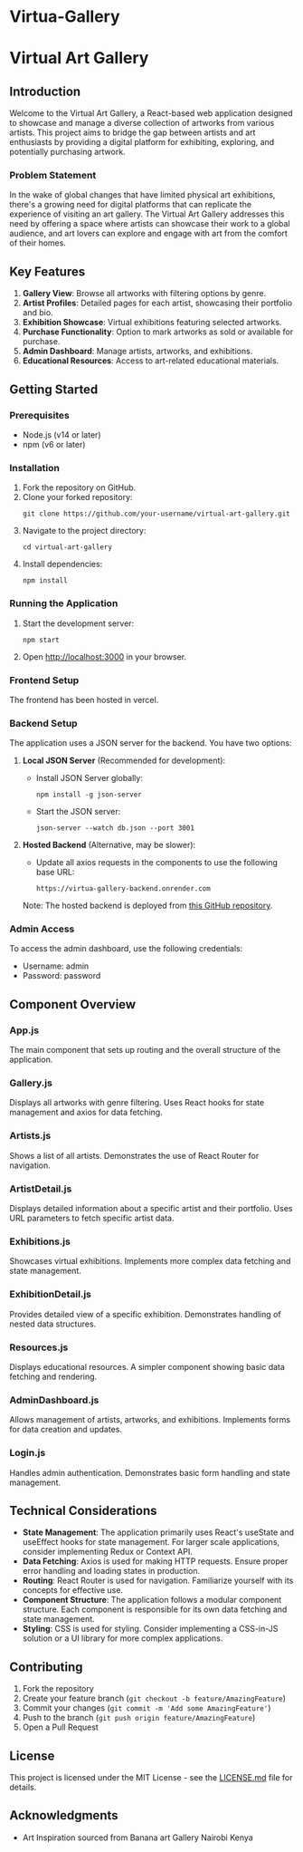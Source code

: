 # Virtua-Gallery
# Virtual Art Gallery

## Introduction

Welcome to the Virtual Art Gallery, a React-based web application designed to showcase and manage a diverse collection of artworks from various artists. This project aims to bridge the gap between artists and art enthusiasts by providing a digital platform for exhibiting, exploring, and potentially purchasing artwork.

### Problem Statement

In the wake of global changes that have limited physical art exhibitions, there's a growing need for digital platforms that can replicate the experience of visiting an art gallery. The Virtual Art Gallery addresses this need by offering a space where artists can showcase their work to a global audience, and art lovers can explore and engage with art from the comfort of their homes.

## Key Features

1. **Gallery View**: Browse all artworks with filtering options by genre.
2. **Artist Profiles**: Detailed pages for each artist, showcasing their portfolio and bio.
3. **Exhibition Showcase**: Virtual exhibitions featuring selected artworks.
4. **Purchase Functionality**: Option to mark artworks as sold or available for purchase.
5. **Admin Dashboard**: Manage artists, artworks, and exhibitions.
6. **Educational Resources**: Access to art-related educational materials.

## Getting Started

### Prerequisites

- Node.js (v14 or later)
- npm (v6 or later)

### Installation

1. Fork the repository on GitHub.
2. Clone your forked repository:
   ```
   git clone https://github.com/your-username/virtual-art-gallery.git
   ```
3. Navigate to the project directory:
   ```
   cd virtual-art-gallery
   ```
4. Install dependencies:
   ```
   npm install
   ```

### Running the Application

1. Start the development server:
   ```
   npm start
   ```
2. Open [http://localhost:3000](http://localhost:3000) in your browser.

### Frontend Setup
The frontend has been hosted in vercel.



### Backend Setup

The application uses a JSON server for the backend. You have two options:

1. **Local JSON Server** (Recommended for development):
   - Install JSON Server globally:
     ```
     npm install -g json-server
     ```
   - Start the JSON server:
     ```
     json-server --watch db.json --port 3001
     ```

2. **Hosted Backend** (Alternative, may be slower):
   - Update all axios requests in the components to use the following base URL:
     ```
     https://virtua-gallery-backend.onrender.com
     ```
   Note: The hosted backend is deployed from [this GitHub repository](https://github.com/Tracykemboi/Virtua-Gallery-Backend).

### Admin Access

To access the admin dashboard, use the following credentials:
- Username: admin
- Password: password

## Component Overview

### App.js
The main component that sets up routing and the overall structure of the application.

### Gallery.js
Displays all artworks with genre filtering. Uses React hooks for state management and axios for data fetching.

### Artists.js
Shows a list of all artists. Demonstrates the use of React Router for navigation.

### ArtistDetail.js
Displays detailed information about a specific artist and their portfolio. Uses URL parameters to fetch specific artist data.

### Exhibitions.js
Showcases virtual exhibitions. Implements more complex data fetching and state management.

### ExhibitionDetail.js
Provides detailed view of a specific exhibition. Demonstrates handling of nested data structures.

### Resources.js
Displays educational resources. A simpler component showing basic data fetching and rendering.

### AdminDashboard.js
Allows management of artists, artworks, and exhibitions. Implements forms for data creation and updates.

### Login.js
Handles admin authentication. Demonstrates basic form handling and state management.

## Technical Considerations

- **State Management**: The application primarily uses React's useState and useEffect hooks for state management. For larger scale applications, consider implementing Redux or Context API.
- **Data Fetching**: Axios is used for making HTTP requests. Ensure proper error handling and loading states in production.
- **Routing**: React Router is used for navigation. Familiarize yourself with its concepts for effective use.
- **Component Structure**: The application follows a modular component structure. Each component is responsible for its own data fetching and state management.
- **Styling**: CSS is used for styling. Consider implementing a CSS-in-JS solution or a UI library for more complex applications.

## Contributing

1. Fork the repository
2. Create your feature branch (`git checkout -b feature/AmazingFeature`)
3. Commit your changes (`git commit -m 'Add some AmazingFeature'`)
4. Push to the branch (`git push origin feature/AmazingFeature`)
5. Open a Pull Request

## License

This project is licensed under the MIT License - see the [LICENSE.md](LICENSE.md) file for details.

## Acknowledgments

- Art Inspiration sourced from Banana art Gallery Nairobi Kenya